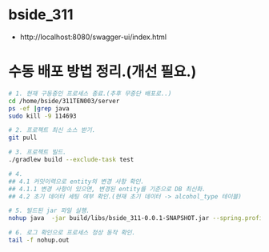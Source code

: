 # bside_311

* http://localhost:8080/swagger-ui/index.html

# 수동 배포 방법 정리.(개선 필요.)

```sh
# 1. 현재 구동중인 프로세스 종료.(추후 무중단 배포로..)
cd /home/bside/311TEN003/server
ps -ef |grep java
sudo kill -9 114693

# 2. 프로젝트 최신 소스 받기.
git pull

# 3. 프로젝트 빌드.
./gradlew build --exclude-task test

# 4. 
## 4.1 커밋이력으로 entity의 변경 사항 확인.
## 4.1.1 변경 사항이 있으면, 변경된 entity를 기준으로 DB 최신화.
## 4.2 초기 데이터 세팅 여부 확인.(현재 초기 데이터 -> alcohol_type 테이블)

# 5. 빌드된 jar 파일 실행.
nohup java  -jar build/libs/bside_311-0.0.1-SNAPSHOT.jar --spring.profiles.active=prd &

# 6. 로그 확인으로 프로세스 정상 동작 확인.
tail -f nohup.out
```

